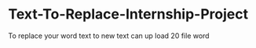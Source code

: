 # Text-To-Replace-Internship-Project
To replace your word text to new text can up load 20 file word

